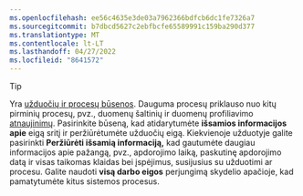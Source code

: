 ```yaml
---
ms.openlocfilehash: ee56c4635e3de03a7962366bdfcb6dc1fe7326a7
ms.sourcegitcommit: b7dbcd5627c2ebfbcfe65589991c159ba290d377
ms.translationtype: MT
ms.contentlocale: lt-LT
ms.lasthandoff: 04/27/2022
ms.locfileid: "8641572"
---
```

> [!TIP] 
> Yra [užduočių ir procesų būsenos](../system.md#status-definitions). Dauguma procesų priklauso nuo kitų pirminių procesų, pvz., duomenų šaltinių ir duomenų profiliavimo [atnaujinimų](../system.md#refresh-processes). Pasirinkite būseną, kad atidarytumėte **išsamios informacijos apie** eigą sritį ir peržiūrėtumėte užduočių eigą. Kiekvienoje užduotyje galite pasirinkti **Peržiūrėti išsamią informaciją,** kad gautumėte daugiau informacijos apie pažangą, pvz., apdorojimo laiką, paskutinę apdorojimo datą ir visas taikomas klaidas bei įspėjimus, susijusius su užduotimi ar procesu. Galite naudoti **visą darbo eigos** perjungimą skydelio apačioje, kad pamatytumėte kitus sistemos procesus.